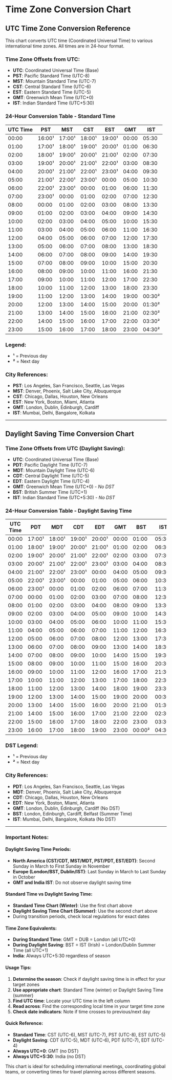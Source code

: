 # Time Zone Conversion Chart

## UTC Time Zone Conversion Reference

This chart converts UTC time (Coordinated Universal Time) to various international time zones. All times are in 24-hour format.

### Time Zone Offsets from UTC:
- **UTC**: Coordinated Universal Time (Base)
- **PST**: Pacific Standard Time (UTC-8)
- **MST**: Mountain Standard Time (UTC-7)
- **CST**: Central Standard Time (UTC-6)
- **EST**: Eastern Standard Time (UTC-5)
- **GMT**: Greenwich Mean Time (UTC+0)
- **IST**: Indian Standard Time (UTC+5:30)

### 24-Hour Conversion Table - Standard Time

| UTC Time | PST | MST | CST | EST | GMT | IST |
|----------|-----|-----|-----|-----|-----|-----|
| 00:00    | 16:00¹ | 17:00¹ | 18:00¹ | 19:00¹ | 00:00 | 05:30 |
| 01:00    | 17:00¹ | 18:00¹ | 19:00¹ | 20:00¹ | 01:00 | 06:30 |
| 02:00    | 18:00¹ | 19:00¹ | 20:00¹ | 21:00¹ | 02:00 | 07:30 |
| 03:00    | 19:00¹ | 20:00¹ | 21:00¹ | 22:00¹ | 03:00 | 08:30 |
| 04:00    | 20:00¹ | 21:00¹ | 22:00¹ | 23:00¹ | 04:00 | 09:30 |
| 05:00    | 21:00¹ | 22:00¹ | 23:00¹ | 00:00 | 05:00 | 10:30 |
| 06:00    | 22:00¹ | 23:00¹ | 00:00 | 01:00 | 06:00 | 11:30 |
| 07:00    | 23:00¹ | 00:00 | 01:00 | 02:00 | 07:00 | 12:30 |
| 08:00    | 00:00 | 01:00 | 02:00 | 03:00 | 08:00 | 13:30 |
| 09:00    | 01:00 | 02:00 | 03:00 | 04:00 | 09:00 | 14:30 |
| 10:00    | 02:00 | 03:00 | 04:00 | 05:00 | 10:00 | 15:30 |
| 11:00    | 03:00 | 04:00 | 05:00 | 06:00 | 11:00 | 16:30 |
| 12:00    | 04:00 | 05:00 | 06:00 | 07:00 | 12:00 | 17:30 |
| 13:00    | 05:00 | 06:00 | 07:00 | 08:00 | 13:00 | 18:30 |
| 14:00    | 06:00 | 07:00 | 08:00 | 09:00 | 14:00 | 19:30 |
| 15:00    | 07:00 | 08:00 | 09:00 | 10:00 | 15:00 | 20:30 |
| 16:00    | 08:00 | 09:00 | 10:00 | 11:00 | 16:00 | 21:30 |
| 17:00    | 09:00 | 10:00 | 11:00 | 12:00 | 17:00 | 22:30 |
| 18:00    | 10:00 | 11:00 | 12:00 | 13:00 | 18:00 | 23:30 |
| 19:00    | 11:00 | 12:00 | 13:00 | 14:00 | 19:00 | 00:30² |
| 20:00    | 12:00 | 13:00 | 14:00 | 15:00 | 20:00 | 01:30² |
| 21:00    | 13:00 | 14:00 | 15:00 | 16:00 | 21:00 | 02:30² |
| 22:00    | 14:00 | 15:00 | 16:00 | 17:00 | 22:00 | 03:30² |
| 23:00    | 15:00 | 16:00 | 17:00 | 18:00 | 23:00 | 04:30² |

### Legend:
- **¹** = Previous day
- **²** = Next day

### City References:
- **PST**: Los Angeles, San Francisco, Seattle, Las Vegas
- **MST**: Denver, Phoenix, Salt Lake City, Albuquerque
- **CST**: Chicago, Dallas, Houston, New Orleans
- **EST**: New York, Boston, Miami, Atlanta
- **GMT**: London, Dublin, Edinburgh, Cardiff
- **IST**: Mumbai, Delhi, Bangalore, Kolkata

---

## Daylight Saving Time Conversion Chart

### Time Zone Offsets from UTC (Daylight Saving):
- **UTC**: Coordinated Universal Time (Base)
- **PDT**: Pacific Daylight Time (UTC-7)
- **MDT**: Mountain Daylight Time (UTC-6)
- **CDT**: Central Daylight Time (UTC-5)
- **EDT**: Eastern Daylight Time (UTC-4)
- **GMT**: Greenwich Mean Time (UTC+0) - *No DST*
- **BST**: British Summer Time (UTC+1)
- **IST**: Indian Standard Time (UTC+5:30) - *No DST*

### 24-Hour Conversion Table - Daylight Saving Time

| UTC Time | PDT | MDT | CDT | EDT | GMT | BST | IST |
|----------|-----|-----|-----|-----|-----|-----|-----|
| 00:00    | 17:00¹ | 18:00¹ | 19:00¹ | 20:00¹ | 00:00 | 01:00 | 05:30 |
| 01:00    | 18:00¹ | 19:00¹ | 20:00¹ | 21:00¹ | 01:00 | 02:00 | 06:30 |
| 02:00    | 19:00¹ | 20:00¹ | 21:00¹ | 22:00¹ | 02:00 | 03:00 | 07:30 |
| 03:00    | 20:00¹ | 21:00¹ | 22:00¹ | 23:00¹ | 03:00 | 04:00 | 08:30 |
| 04:00    | 21:00¹ | 22:00¹ | 23:00¹ | 00:00 | 04:00 | 05:00 | 09:30 |
| 05:00    | 22:00¹ | 23:00¹ | 00:00 | 01:00 | 05:00 | 06:00 | 10:30 |
| 06:00    | 23:00¹ | 00:00 | 01:00 | 02:00 | 06:00 | 07:00 | 11:30 |
| 07:00    | 00:00 | 01:00 | 02:00 | 03:00 | 07:00 | 08:00 | 12:30 |
| 08:00    | 01:00 | 02:00 | 03:00 | 04:00 | 08:00 | 09:00 | 13:30 |
| 09:00    | 02:00 | 03:00 | 04:00 | 05:00 | 09:00 | 10:00 | 14:30 |
| 10:00    | 03:00 | 04:00 | 05:00 | 06:00 | 10:00 | 11:00 | 15:30 |
| 11:00    | 04:00 | 05:00 | 06:00 | 07:00 | 11:00 | 12:00 | 16:30 |
| 12:00    | 05:00 | 06:00 | 07:00 | 08:00 | 12:00 | 13:00 | 17:30 |
| 13:00    | 06:00 | 07:00 | 08:00 | 09:00 | 13:00 | 14:00 | 18:30 |
| 14:00    | 07:00 | 08:00 | 09:00 | 10:00 | 14:00 | 15:00 | 19:30 |
| 15:00    | 08:00 | 09:00 | 10:00 | 11:00 | 15:00 | 16:00 | 20:30 |
| 16:00    | 09:00 | 10:00 | 11:00 | 12:00 | 16:00 | 17:00 | 21:30 |
| 17:00    | 10:00 | 11:00 | 12:00 | 13:00 | 17:00 | 18:00 | 22:30 |
| 18:00    | 11:00 | 12:00 | 13:00 | 14:00 | 18:00 | 19:00 | 23:30 |
| 19:00    | 12:00 | 13:00 | 14:00 | 15:00 | 19:00 | 20:00 | 00:30² |
| 20:00    | 13:00 | 14:00 | 15:00 | 16:00 | 20:00 | 21:00 | 01:30² |
| 21:00    | 14:00 | 15:00 | 16:00 | 17:00 | 21:00 | 22:00 | 02:30² |
| 22:00    | 15:00 | 16:00 | 17:00 | 18:00 | 22:00 | 23:00 | 03:30² |
| 23:00    | 16:00 | 17:00 | 18:00 | 19:00 | 23:00 | 00:00² | 04:30² |

### DST Legend:
- **¹** = Previous day
- **²** = Next day

### City References:
- **PDT**: Los Angeles, San Francisco, Seattle, Las Vegas
- **MDT**: Denver, Phoenix, Salt Lake City, Albuquerque
- **CDT**: Chicago, Dallas, Houston, New Orleans
- **EDT**: New York, Boston, Miami, Atlanta
- **GMT**: London, Dublin, Edinburgh, Cardiff (No DST)
- **BST**: London, Edinburgh, Cardiff, Belfast (Summer Time)
- **IST**: Mumbai, Delhi, Bangalore, Kolkata (No DST)

---

### Important Notes:

#### Daylight Saving Time Periods:
- **North America (CST/CDT, MST/MDT, PST/PDT, EST/EDT)**: Second Sunday in March to First Sunday in November
- **Europe (London/BST, Dublin/IST)**: Last Sunday in March to Last Sunday in October
- **GMT and India IST**: Do not observe daylight saving time

#### Standard Time vs Daylight Saving Time:
- **Standard Time Chart (Winter)**: Use the first chart above
- **Daylight Saving Time Chart (Summer)**: Use the second chart above
- During transition periods, check local regulations for exact dates

#### Time Zone Equivalents:
- **During Standard Time**: GMT = DUB = London (all UTC+0)
- **During Daylight Saving**: BST = IST (Irish) = London/Dublin Summer Time (all UTC+1)
- **India**: Always UTC+5:30 regardless of season

#### Usage Tips:
1. **Determine the season**: Check if daylight saving time is in effect for your target zones
2. **Use appropriate chart**: Standard Time (winter) or Daylight Saving Time (summer)
3. **Find UTC time**: Locate your UTC time in the left column
4. **Read across**: Find the corresponding local time in your target time zone
5. **Check date indicators**: Note if time crosses to previous/next day

#### Quick Reference:
- **Standard Time**: CST (UTC-6), MST (UTC-7), PST (UTC-8), EST (UTC-5)
- **Daylight Saving**: CDT (UTC-5), MDT (UTC-6), PDT (UTC-7), EDT (UTC-4)
- **Always UTC+0**: GMT (no DST)
- **Always UTC+5:30**: India (no DST)

This chart is ideal for scheduling international meetings, coordinating global teams, or converting times for travel planning across different seasons.
